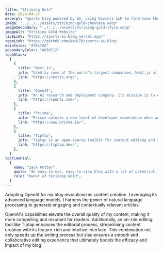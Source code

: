 ```yaml
---
title: "Striking Gold"
date: 2024-04-27
excerpt: "Sports blog powered by AI, using Davinci LLM to fine-tune the voice of articles with on-site editing technologies and also:"
image: "../../../assets/striking-gold-showcase.webp"
imageSecondary: "../../../assets/striking-gold-style.webp"
imageAlt: "Striking Gold Website"
liveLink: "https://sports-ai-blog.vercel.app/"
repoLink: "https://github.com/N4N1T0/sports-ai-blog"
mainColor: "#f6cf68"
secondaryColor: "#030712"
techStack:
  [
    {
      title: "Next.js",
      info: "Used by some of the world’s largest companies, Next.js allows you to create full-fledged web applications by extending the latest React features and integrating powerful JavaScript tools based on Rust for the fastest builds.",
      link: "https://nextjs.org/",
    },
    {
      title: "OpenAI",
      info: "An AI research and deployment company. Its mission is to ensure that general artificial intelligence benefits all of humanity.",
      link: "https://openai.com/",
    },
    {
      title: "Prisma",
      info: "Prisma unlocks a new level of developer experience when working with databases thanks to its intuitive data model and automated migrations.",
      link: "https://www.prisma.io/",
    },
    {
      title: "TipTap",
      info: "Tiptap is an open-source toolkit for content editing and real-time collaboration for developers building applications like Notion or Google Docs.",
      link: "https://tiptap.dev/",
    },
  ]
testimonial:
  {
    name: "Jack Potter",
    quote: "An easy-to-use, easy-to-view blog with a lot of potential.",
    role: "Owner of Striking Gold",
  }
---
```


Adopting OpenAI for my blog revolutionizes content creation. Leveraging its advanced language models, I harness the power of natural language processing to generate engaging and contextually relevant articles.

OpenAI's capabilities elevate the overall quality of my content, making it more compelling and resonant for readers. Additionally, an on-site editing tool like Tiptap enhances the editorial process, streamlining content creation with its feature-rich and intuitive interface. This combination not only speeds up the writing process but also ensures a smooth and collaborative editing experience that ultimately boosts the efficacy and impact of my blog.

